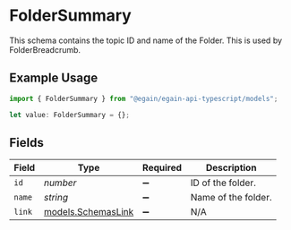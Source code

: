 # FolderSummary

This schema contains the topic ID and name of the Folder. This is used by FolderBreadcrumb.

## Example Usage

```typescript
import { FolderSummary } from "@egain/egain-api-typescript/models";

let value: FolderSummary = {};
```

## Fields

| Field                                          | Type                                           | Required                                       | Description                                    |
| ---------------------------------------------- | ---------------------------------------------- | ---------------------------------------------- | ---------------------------------------------- |
| `id`                                           | *number*                                       | :heavy_minus_sign:                             | ID of the folder.                              |
| `name`                                         | *string*                                       | :heavy_minus_sign:                             | Name of the folder.                            |
| `link`                                         | [models.SchemasLink](../models/schemaslink.md) | :heavy_minus_sign:                             | N/A                                            |